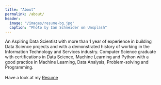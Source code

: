 ```yaml
---
title: "About"
permalink: /about/
header:
  image: "/images/resume-bg.jpg"
  caption: "Photo by Ian Schneider on Unsplash"
---
```


An Aspiring Data Scientist with more than 1 year of experience in building Data Science projects and with a demonstrated history of working in the Information Technology and Services industry. Computer Science graduate with certifications in Data Science, Machine Learning and Python with a good practice in Machine Learning, Data Analysis, Problem-solving and Programming.<br>
<br>
Have a look at my [Resume](/_pages/resume.html)<br>
